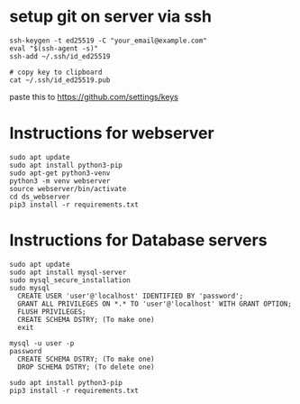# setup git on server via ssh
```
ssh-keygen -t ed25519 -C "your_email@example.com"
eval "$(ssh-agent -s)"
ssh-add ~/.ssh/id_ed25519

# copy key to clipboard
cat ~/.ssh/id_ed25519.pub
```
paste this to https://github.com/settings/keys


# Instructions for webserver
```
sudo apt update
sudo apt install python3-pip
sudo apt-get python3-venv
python3 -m venv webserver
source webserver/bin/activate
cd ds_webserver
pip3 install -r requirements.txt

```


# Instructions for Database servers
```
sudo apt update
sudo apt install mysql-server
sudo mysql_secure_installation
sudo mysql
  CREATE USER 'user'@'localhost' IDENTIFIED BY 'password';
  GRANT ALL PRIVILEGES ON *.* TO 'user'@'localhost' WITH GRANT OPTION;
  FLUSH PRIVILEGES;
  CREATE SCHEMA DSTRY; (To make one)
  exit

mysql -u user -p
password
  CREATE SCHEMA DSTRY; (To make one)
  DROP SCHEMA DSTRY; (To delete one)

sudo apt install python3-pip
pip3 install -r requirements.txt
```
